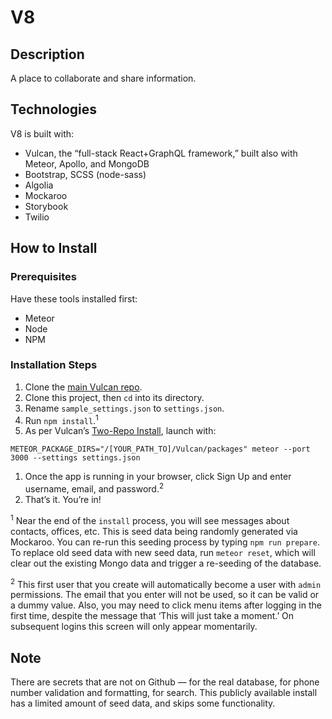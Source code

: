 # V8

## Description
A place to collaborate and share information.

## Technologies
V8 is built with:
- Vulcan, the “full-stack React+GraphQL framework,” built also with Meteor, Apollo, and MongoDB
- Bootstrap, SCSS (node-sass)
- Algolia
- Mockaroo
- Storybook
- Twilio

## How to Install

### Prerequisites
Have these tools installed first:
* Meteor
* Node
* NPM

### Installation Steps
1. Clone the [main Vulcan repo](https://github.com/VulcanJS/Vulcan).
1. Clone this project, then `cd` into its directory.
1. Rename `sample_settings.json` to `settings.json`.
1. Run `npm install`.<sup>1</sup>
1. As per Vulcan’s [Two-Repo Install](https://docs.vulcanjs.org/#Two-Repo-Install-Optional), launch with:
```
METEOR_PACKAGE_DIRS="/[YOUR_PATH_TO]/Vulcan/packages" meteor --port 3000 --settings settings.json
```
1. Once the app is running in your browser, click Sign Up and enter username, email, and password.<sup>2</sup>
1. That’s it. You’re in!

<sup>1</sup> Near the end of the `install` process, you will see messages about contacts, offices, etc. This is seed data being randomly generated via Mockaroo. You can re-run this seeding process by typing `npm run prepare`. To replace old seed data with new seed data, run `meteor reset`, which will clear out the existing Mongo data and trigger a re-seeding of the database.

<sup>2</sup> This first user that you create will automatically become a user with `admin` permissions. The email that you enter will not be used, so it can be valid or a dummy value. Also, you may need to click menu items after logging in the first time, despite the message that ‘This will just take a moment.’ On subsequent logins this screen will only appear momentarily.

## Note
There are secrets that are not on Github — for the real database, for phone number validation and formatting, for search. This publicly available install has a limited amount of seed data, and skips some functionality.
